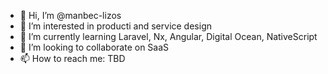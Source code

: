 - 👋 Hi, I’m @manbec-lizos
- 👀 I’m interested in producti and service design
- 🌱 I’m currently learning Laravel, Nx, Angular, Digital Ocean, NativeScript
- 💞️ I’m looking to collaborate on SaaS
- 📫 How to reach me: TBD

<!---
manbec-lizos/manbec-lizos is a ✨ special ✨ repository because its `README.md` (this file) appears on your GitHub profile.
You can click the Preview link to take a look at your changes.
--->
